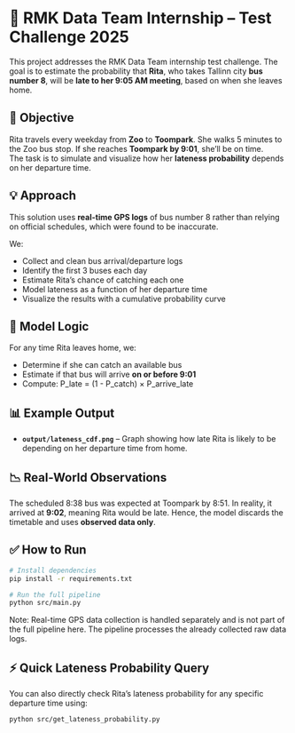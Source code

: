 # 🚌 RMK Data Team Internship – Test Challenge 2025

This project addresses the RMK Data Team internship test challenge. The goal is to estimate the probability that **Rita**, who takes Tallinn city **bus number 8**, will be **late to her 9:05 AM meeting**, based on when she leaves home.

## 🎯 Objective

Rita travels every weekday from **Zoo** to **Toompark**. She walks 5 minutes to the Zoo bus stop. If she reaches **Toompark by 9:01**, she’ll be on time.  
The task is to simulate and visualize how her **lateness probability** depends on her departure time.

## 💡 Approach

This solution uses **real-time GPS logs** of bus number 8 rather than relying on official schedules, which were found to be inaccurate.

We:
- Collect and clean bus arrival/departure logs
- Identify the first 3 buses each day
- Estimate Rita’s chance of catching each one
- Model lateness as a function of her departure time
- Visualize the results with a cumulative probability curve

## 🧪 Model Logic

For any time Rita leaves home, we:
- Determine if she can catch an available bus
- Estimate if that bus will arrive **on or before 9:01**
- Compute:
    P_late = (1 - P_catch) × P_arrive_late

## 📊 Example Output

- **`output/lateness_cdf.png`** – Graph showing how late Rita is likely to be depending on her departure time from home.

## 📉 Real-World Observations

The scheduled 8:38 bus was expected at Toompark by 8:51. In reality, it arrived at **9:02**, meaning Rita would be late. Hence, the model discards the timetable and uses **observed data only**.

## ✅ How to Run

```bash
# Install dependencies
pip install -r requirements.txt

# Run the full pipeline
python src/main.py
```
Note: Real-time GPS data collection is handled separately and is not part of the full pipeline here. The pipeline processes the already collected raw data logs.

## ⚡ Quick Lateness Probability Query

You can also directly check Rita’s lateness probability for any specific departure time using:

```bash
python src/get_lateness_probability.py
```